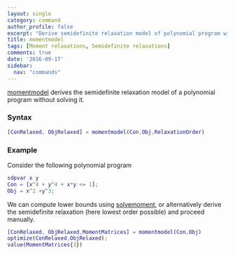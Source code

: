 ```yaml
---
layout: single
category: command
author_profile: false
excerpt: "Derive semidefinite relaxation model of polynomial program without solving it"
title: momentmodel
tags: [Moment relaxations, Semidefinite relaxations]
comments: true
date: '2016-09-17'
sidebar:
  nav: "commands"
---
```


[momentmodel](/command/momentmodel) derives the semidefinite relaxation model of a polynomial program without solving it.

### Syntax

````matlab
[ConRelaxed, ObjRelaxed] = momentmodel(Con,Obj,RelaxationOrder)
````

### Example

Consider the following polynomial program

````matlab
sdpvar x y
Con = [x^4 + y^4 + x*y <= 1];
Obj = x^2 +y^3;
````

We can compute lower bounds using [solvemoment](/command/solvemoment), or alternatively derive the semidefinite relaxation (here lowest order possible) and proceed manually.

````matlab
[ConRelaxed, ObjRelaxed,MomentMatrices] = momentmodel(Con,Obj)
optimize(ConRelaxed,ObjRelaxed);
value(MomentMatrices{3})
````





